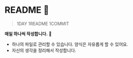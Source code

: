 # README :bookmark_tabs:

> 1DAY 1README 1COMMIT



**매일 하나씩 작성합니다.** 👏

- 하나의 파일로 관리할 수 있습니다. 양식은 자유롭게 할 수 있어요.
- 자신의 생각을 정리해서 작성합니다.

